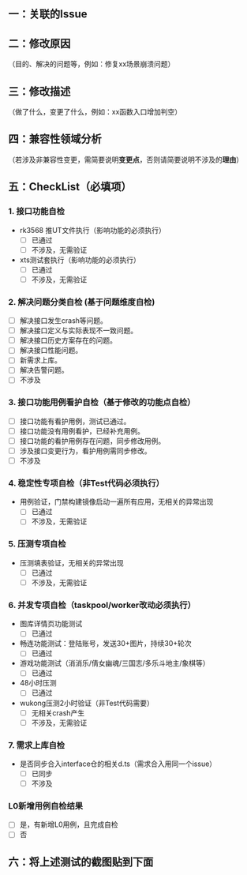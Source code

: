 ## 一：关联的Issue

## 二：修改原因
（目的、解决的问题等，例如：修复xx场景崩溃问题）

## 三：修改描述
（做了什么，变更了什么，例如：xx函数入口增加判空）

## 四：兼容性领域分析
（若涉及非兼容性变更，需简要说明**变更点**，否则请简要说明不涉及的**理由**）

## 五：CheckList（**必填项**）
### 1. 接口功能自检
- rk3568 推UT文件执行（影响功能的必须执行）
  - [ ] 已通过
  - [ ] 不涉及，无需验证
- xts测试套执行（影响功能的必须执行）
  - [ ] 已通过
  - [ ] 不涉及，无需验证

### 2. 解决问题分类自检 (基于问题维度自检)
- [ ] 解决接口发生crash等问题。
- [ ] 解决接口定义与实际表现不一致问题。
- [ ] 解决接口历史方案存在的问题。
- [ ] 解决接口性能问题。
- [ ] 新需求上库。
- [ ] 解决告警问题。
- [ ] 不涉及

### 3. 接口功能用例看护自检（基于修改的功能点自检）
- [ ] 接口功能有看护用例，测试已通过。
- [ ] 接口功能没有用例看护，已经补充用例。
- [ ] 接口功能的看护用例存在问题，同步修改用例。
- [ ] 涉及接口变更行为，看护用例需同步修改。
- [ ] 不涉及

### 4. 稳定性专项自检（非Test代码必须执行）
- 用例验证，门禁构建镜像启动一遍所有应用，无相关的异常出现
  - [ ] 已通过
  - [ ] 不涉及，无需验证

### 5. 压测专项自检
- 压测填表验证，无相关的异常出现
  - [ ] 已通过
  - [ ] 不涉及，无需验证

### 6. 并发专项自检（taskpool/worker改动必须执行）
- 图库详情页功能测试
   - [ ] 已通过
- 畅连功能测试：登陆账号，发送30+图片，持续30+轮次
  - [ ] 已通过
- 游戏功能测试（消消乐/倩女幽魂/三国志/多乐斗地主/象棋等）
  - [ ] 已通过
- 48小时压测
  - [ ] 已通过
- wukong压测2小时验证（非Test代码需要）
  - [ ] 无相关crash产生
  - [ ] 不涉及，无需验证
### 7. 需求上库自检
- 是否同步合入interface仓的相关d.ts（需求合入用同一个issue）
  - [ ] 已同步
  - [ ] 不涉及
### L0新增用例自检结果
- [ ] 是，有新增L0用例，且完成自检
- [ ] 否
## 六：将上述测试的截图贴到下面
